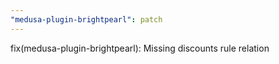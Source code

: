 ```yaml
---
"medusa-plugin-brightpearl": patch
---
```


fix(medusa-plugin-brightpearl): Missing discounts rule relation
